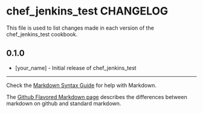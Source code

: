 chef_jenkins_test CHANGELOG
===========================

This file is used to list changes made in each version of the chef_jenkins_test cookbook.

0.1.0
-----
- [your_name] - Initial release of chef_jenkins_test

- - -
Check the [Markdown Syntax Guide](http://daringfireball.net/projects/markdown/syntax) for help with Markdown.

The [Github Flavored Markdown page](http://github.github.com/github-flavored-markdown/) describes the differences between markdown on github and standard markdown.
